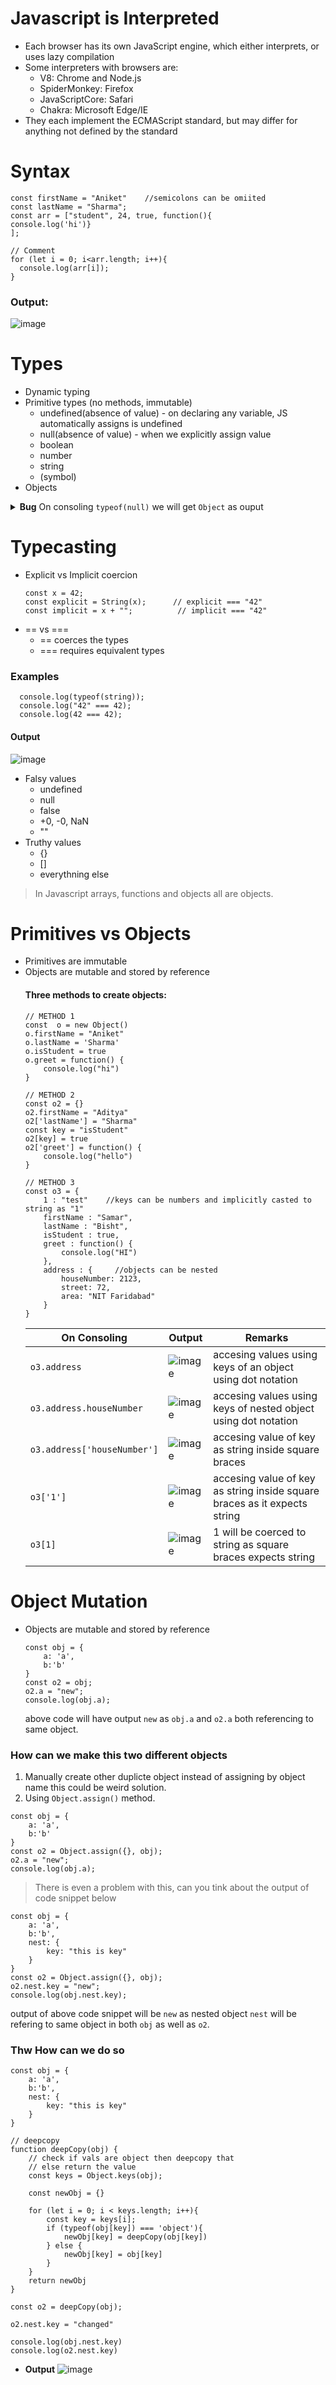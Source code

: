 # Javascript is Interpreted
  - Each browser has its own JavaScript engine, which either interprets, or uses lazy compilation
  - Some interpreters with browsers are:
    - V8: Chrome and Node.js
    - SpiderMonkey: Firefox
    - JavaScriptCore: Safari
    - Chakra: Microsoft Edge/IE
  - They each implement the ECMAScript standard, but may differ for anything not defined by the standard

# Syntax
  ```
  const firstName = "Aniket"    //semicolons can be omiited
  const lastName = "Sharma";
  const arr = ["student", 24, true, function(){
  console.log('hi')}
  ];
  
  // Comment
  for (let i = 0; i<arr.length; i++){
    console.log(arr[i]);
  }
  ```
  ### Output:
  ![image](https://github.com/ak5154639/ReactNative-Notes/assets/60311459/e457d187-c101-44d4-b306-956cdb5ca70a)


# Types
  - Dynamic typing
  - Primitive types (no methods, immutable)
      - undefined(absence of value) - on declaring any variable, JS automatically assigns is undefined
      - null(absence of value) - when we explicitly assign value
      - boolean
      - number
      - string
      - (symbol)
  - Objects

<details>
  <summary><strong>Bug</strong> On consoling <code>typeof(null)</code> we will get <code>Object</code> as ouput</summary>

  The reason why `typeof null` returns `"object"` in JavaScript is considered a historical quirk and is often considered a mistake or an oversight in the language's design.

When JavaScript was created, its initial implementation had a tagging system for its values. Each value in JavaScript had a tag that indicated its type. The tag for objects was `0x1`, and `null` was represented by the value `0x1` with the least significant bit set to 0, which effectively means it was a special kind of object. However, this doesn't mean that `null` is actually an object; it's a primitive value with its own unique characteristics.

Due to this historical reason, when you use `typeof null`, JavaScript returns `"object"`. This behavior persists for compatibility reasons, as changing it could potentially break existing code that relies on this behavior.

So, while `null` is not an object in the usual sense (it's a primitive value representing the absence of any object value), the `typeof` operator returning `"object"` for `null` is a result of JavaScript's historical design choices.
</details>

# Typecasting
  - Explicit vs Implicit coercion
      ```
      const x = 42;
      const explicit = String(x);      // explicit === "42"
      const implicit = x + "";          // implicit === "42"
      ```
  - == vs ===
      - == coerces the types
      - === requires equivalent types
  ### Examples
  ```
    console.log(typeof(string));
    console.log("42" === 42);
    console.log(42 === 42);
  ```
  #### Output
  ![image](https://github.com/ak5154639/ReactNative-Notes/assets/60311459/c72610c3-a4bf-49d0-943b-6b2b4e91dfb3)

  - Falsy values
      - undefined
      - null
      - false
      - +0, -0, NaN
      - ""
  - Truthy values
      - {}
      - []
      - everythning else
  > In Javascript arrays, functions and objects all are objects.

# Primitives vs Objects
  - Primitives are immutable
  - Objects are mutable and stored by reference
    #### Three methods to create objects:
    ```
    // METHOD 1
    const  o = new Object()
    o.firstName = "Aniket"
    o.lastName = 'Sharma'
    o.isStudent = true
    o.greet = function() {
        console.log("hi")
    }

    // METHOD 2
    const o2 = {}
    o2.firstName = "Aditya"
    o2['lastName'] = "Sharma"
    const key = "isStudent"
    o2[key] = true
    o2['greet'] = function() {
        console.log("hello")
    }

    // METHOD 3
    const o3 = {
        1 : "test"    //keys can be numbers and implicitly casted to string as "1"
        firstName : "Samar",
        lastName : "Bisht",
        isStudent : true,
        greet : function() {
            console.log("HI")
        },
        address : {     //objects can be nested
            houseNumber: 2123,
            street: 72,
            area: "NIT Faridabad"
        }
    }
    ```
    | On Consoling | Output | Remarks |
    |--------------|--------|---------|
    | `o3.address` | ![image](https://github.com/ak5154639/Mobile-App-Development-with-ReactNative-Notes/assets/60311459/2c794a67-2a1d-4b00-ace1-0fc4c0709917) | accesing values using keys of an object using dot notation |
    | `o3.address.houseNumber` | ![image](https://github.com/ak5154639/Mobile-App-Development-with-ReactNative-Notes/assets/60311459/ffabca49-086c-4074-8c3a-6f84e5a2c3fc) | accesing values using keys of nested object using dot notation |
    | `o3.address['houseNumber']` | ![image](https://github.com/ak5154639/Mobile-App-Development-with-ReactNative-Notes/assets/60311459/ffabca49-086c-4074-8c3a-6f84e5a2c3fc) | accesing value of key as string inside square braces |
    | `o3['1']` | ![image](https://github.com/ak5154639/Mobile-App-Development-with-ReactNative-Notes/assets/60311459/3a2d6e79-e94b-47eb-bfe6-da4834d69eb7) | accesing value of key as string inside square braces as it expects string |
    | `o3[1]` | ![image](https://github.com/ak5154639/Mobile-App-Development-with-ReactNative-Notes/assets/60311459/d7c9b255-c275-4413-a81d-ed7a41df2150) | 1 will be coerced to string as square braces expects string |
    
# Object Mutation
  - Objects are mutable and stored by reference
    ```
    const obj = {
        a: 'a',
        b:'b'
    }
    const o2 = obj;
    o2.a = "new";
    console.log(obj.a);
    ```
    above code will have output `new` as `obj.a` and `o2.a` both referencing to same object.

  ### How can we make this two different objects
  1. Manually create other duplicte object instead of assigning by object name this could be weird solution.
  2. Using `Object.assign()` method.
  ```
  const obj = {
      a: 'a',
      b:'b'
  }
  const o2 = Object.assign({}, obj);
  o2.a = "new";
  console.log(obj.a);
  ```
  > There is even a problem with this, can you tink about the output of code snippet below
  ```
  const obj = {
      a: 'a',
      b:'b',
      nest: {
          key: "this is key"
      }
  }
  const o2 = Object.assign({}, obj);
  o2.nest.key = "new";
  console.log(obj.nest.key);
  ```
  output of above code snippet will be `new` as nested object `nest` will be refering to same object in both `obj` as well as `o2`.
  ### Thw How can we do so
  ```
  const obj = {
      a: 'a',
      b:'b',
      nest: {
          key: "this is key"
      }
  }
  
  // deepcopy
  function deepCopy(obj) {
      // check if vals are object then deepcopy that
      // else return the value
      const keys = Object.keys(obj);
  
      const newObj = {}
  
      for (let i = 0; i < keys.length; i++){
          const key = keys[i];
          if (typeof(obj[key]) === 'object'){
              newObj[key] = deepCopy(obj[key])
          } else {
              newObj[key] = obj[key]
          }
      }
      return newObj
  }
  
  const o2 = deepCopy(obj);
  
  o2.nest.key = "changed"
  
  console.log(obj.nest.key)
  console.log(o2.nest.key)
  ```
  - **Output**
    ![image](https://github.com/ak5154639/Mobile-App-Development-with-ReactNative-Notes/assets/60311459/81c2e39d-99f1-4bc8-8919-44ed6a7f862f)

